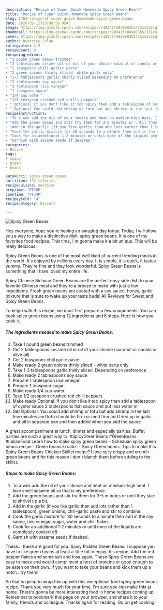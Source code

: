 ```yaml
---
description: "Recipe of Super Quick Homemade Spicy Green Beans"
title: "Recipe of Super Quick Homemade Spicy Green Beans"
slug: 1784-recipe-of-super-quick-homemade-spicy-green-beans
date: 2020-09-12T19:09:50.054Z
image: https://img-global.cpcdn.com/recipes/c10341fe8a9e03b5/751x532cq70/spicy-green-beans-recipe-main-photo.jpg
thumbnail: https://img-global.cpcdn.com/recipes/c10341fe8a9e03b5/751x532cq70/spicy-green-beans-recipe-main-photo.jpg
cover: https://img-global.cpcdn.com/recipes/c10341fe8a9e03b5/751x532cq70/spicy-green-beans-recipe-main-photo.jpg
author: Beatrice Colon
ratingvalue: 4.9
reviewcount: 9
recipeingredient:
- "1 pound green beans trimmed"
- "2 tablespoons sesame oil or oil of your choice coconut or canola or olive oil"
- "2 teaspoons chili garlic paste"
- "2 green onions thinly sliced  white parts only"
- "1-3 tablespoons garlic thinly sliced Depending on preference"
- "2 tablespoons soy sauce"
- "1 tablespoon rice vinegar"
- "1 teaspoon sugar"
- "1/4 cup water"
- "1/2 teaspoon crushed red chilli peppers"
- " Optional If you dont like it too spicy then add a tablespoon of oyster sauce 2 tablespoons fish sauce and put less water in"
- " Optional You could add shrimp or tofu but add shrimp in the last few minutes and tofu should be firm or med firm and fried up in garlic and oil in separate pan and then added when you add the sauce"
recipeinstructions:
- "To a wok add the oil of your choice and heat on medium-high heat. I love smell sesame oil so that is my preference."
- "Add the green beans and stir fry them for 3-5 minutes or until they start to shrivel up a bit."
- "Add in the garlic (if you like garlic than add lots rather than 1 tablespoon), green onions, chili-garlic paste and stir to combine."
- "Cook the garlic mixture for 30 seconds to a minute then add in the soy sauce, rice vinegar, sugar, water and chili flakes."
- "Cook for an additional 1-2 minutes or until most of the liquids are completely cooked off."
- "Garnish with sesame seeds if desired."
categories:
- Recipe
tags:
- spicy
- green
- beans

katakunci: spicy green beans 
nutrition: 194 calories
recipecuisine: American
preptime: "PT39M"
cooktime: "PT34M"
recipeyield: "4"
recipecategory: Dessert

---
```



![Spicy Green Beans](https://img-global.cpcdn.com/recipes/c10341fe8a9e03b5/751x532cq70/spicy-green-beans-recipe-main-photo.jpg)

Hey everyone, hope you're having an amazing day today. Today, I will show you a way to make a distinctive dish, spicy green beans. It is one of my favorites food recipes. This time, I'm gonna make it a bit unique. This will be really delicious.

Spicy Green Beans is one of the most well liked of current trending meals in the world. It's enjoyed by millions every day. It is simple, it is quick, it tastes yummy. They're fine and they look wonderful. Spicy Green Beans is something that I have loved my entire life.

Spicy Chinese Sichuan Green Beans are the perfect easy side dish to your favorite Chinese meal and they&#39;re a breeze to make with just a few ingredients. Fresh green beans are coated with a soy sauce, honey, garlic mixture that is sure to wake up your taste buds! All Reviews for Sweet and Spicy Green Beans.


To begin with this recipe, we must first prepare a few components. You can cook spicy green beans using 12 ingredients and 6 steps. Here is how you cook it.

<!--inarticleads1-->

##### The ingredients needed to make Spicy Green Beans:

1. Take 1 pound green beans trimmed
1. Get 2 tablespoons sesame oil or oil of your choice (coconut or canola or olive oil)
1. Get 2 teaspoons chili garlic paste
1. Make ready 2 green onions thinly sliced - white parts only
1. Take 1-3 tablespoons garlic thinly sliced. Depending on preference
1. Make ready 2 tablespoons soy sauce
1. Prepare 1 tablespoon rice vinegar
1. Prepare 1 teaspoon sugar
1. Make ready 1/4 cup water
1. Take 1/2 teaspoon crushed red chilli peppers
1. Make ready  Optional: If you don’t like it too spicy then add a tablespoon of oyster sauce 2 tablespoons fish sauce and put less water in
1. Get  Optional: You could add shrimp or tofu but add shrimp in the last few minutes and tofu should be firm or med firm and fried up in garlic and oil in separate pan and then added when you add the sauce


A great accompaniment at lunch, dinner and especially parties. Buffet parties are such a great way to. #SpicyGreenBeans #GreenBeans #IndianFood Learn how to make spicy green beans - Schezuan spicy green beans recipe - Green beans ki sabzi - Spicy Green beans. Tips to make this Spicy Green Beans Chicken Skillet recipe? I love very crispy and crunch green beans and for this reason I don&#39;t blanch them before adding to the skillet. 

<!--inarticleads2-->

##### Steps to make Spicy Green Beans:

1. To a wok add the oil of your choice and heat on medium-high heat. I love smell sesame oil so that is my preference.
1. Add the green beans and stir fry them for 3-5 minutes or until they start to shrivel up a bit.
1. Add in the garlic (if you like garlic than add lots rather than 1 tablespoon), green onions, chili-garlic paste and stir to combine.
1. Cook the garlic mixture for 30 seconds to a minute then add in the soy sauce, rice vinegar, sugar, water and chili flakes.
1. Cook for an additional 1-2 minutes or until most of the liquids are completely cooked off.
1. Garnish with sesame seeds if desired.


These… these are good for you: Spicy Pickled Green Beans. I suppose you have to like green beans at least a little bit to enjoy this recipe. Add the red pepper flakes and some salt and toss again. These Spicy Green Beans are easy to make and would compliment a host of proteins or good enough to be eaten on their own. If you want to take your beans and kick them up a notch…try them! 

So that is going to wrap this up with this exceptional food spicy green beans recipe. Thank you very much for your time. I'm sure you can make this at home. There's gonna be more interesting food in home recipes coming up. Remember to bookmark this page on your browser, and share it to your family, friends and colleague. Thanks again for reading. Go on get cooking!
